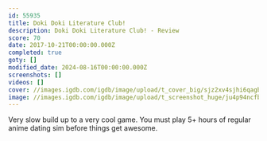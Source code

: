 ```yaml
---
id: 55935
title: Doki Doki Literature Club!
description: Doki Doki Literature Club! - Review
score: 70
date: 2017-10-21T00:00:00.000Z
completed: true
goty: []
modified_date: 2024-08-16T00:00:00.000Z
screenshots: []
videos: []
cover: //images.igdb.com/igdb/image/upload/t_cover_big/sjz2xv4sjhi6qagbveau.jpg
image: //images.igdb.com/igdb/image/upload/t_screenshot_huge/ju4p94ncfbuxomc9n8iu.jpg
---
```

Very slow build up to a very cool game. You must play 5+ hours of regular anime dating sim before things get awesome.
